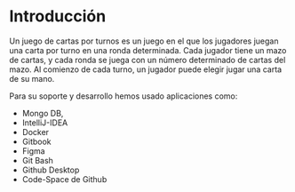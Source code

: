 # Introducción

Un juego de cartas por turnos es un juego en el que los jugadores juegan una carta por turno en una ronda determinada. Cada jugador tiene un mazo de cartas, y cada ronda se juega con un número determinado de cartas del mazo. Al comienzo de cada turno, un jugador puede elegir jugar una carta de su mano.

Para su soporte y desarrollo hemos usado aplicaciones como:

* Mongo DB,
* IntelliJ-IDEA
* Docker
* Gitbook
* Figma
* Git Bash
* Github Desktop
* Code-Space de Github
